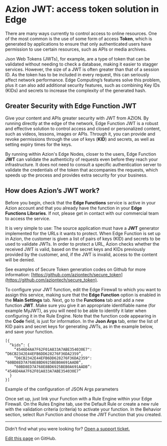 # Azion JWT: access token solution in **Edge**

There are many ways currently to control access to online resources. One of the most common is the use of some form of access **Token**, which is generated by applications to ensure that only authenticated users have permission to use certain resources, such as APIs or media archives. 

Json Web Tokens (JWTs), for example, are a type of token that can be validated without needing to check a database, making it easier to stagger services. However, the size of a JWT is often greater than that of a session ID. As the token has to be included in every request, this can seriously affect network performance. Edge Computing’s features solve this problem, plus it can also add additional security features, such as combining Key IDs (KIDs) and secrets to increase the complexity of the generated hash.

## Greater Security with Edge Function JWT

Give your content and APIs greater security with JWT from AZION. By running directly at the edge of the network, Edge Function JWT is a robust and effective solution to control access and closed or personalized content, such as videos, lessons, images or APIs. Through it, you can provide and revoke permissions through the use of keys (**KID**) and secrets, as well as setting expiry times for the keys.

By running within Azion's Edge Nodes, closer to the users, Edge Function **JWT** can validate the authenticity of requests even before they reach your infrastructure. It does not need to consult a specific authentication server to validate the credentials of the token that accompanies the requests, which speeds up the process and provides extra security for your business.

## How does Azion’s JWT work?

Before you begin, check that the **Edge Functions** service is active in your Azion account and that you already have the function in your **Edge Functions Libraries**. If not, please get in contact with our commercial team to access the service.

It is very simple to use: The source application must have a **JWT** generator implemented for the URLs it wants to protect. When Edge Function is set up in Azion, the customer is given a list of pairs of keys (KID) and secrets to be used to validate JWTs. In order to protect a URL, Azion checks whether the received JWT is valid, based on the secret keys and KIDs previously provided by the customer, and, if the JWT is invalid, access to the content will be denied.

See examples of Secure Token generation codes on Github for more information: [https://github.com/aziontech/secure_token](https://github.com/aziontech/secure_token).

To configure your JWT function, edit the Edge Firewall to which you want to assign this service, making sure that the **Edge Function** option is enabled in the **Main Settings** tab. Next, go to the **Functions** tab and add a new function **JWT**. Make sure you give it an appropriate identifiable name (for example MyJWT), as you will need to be able to identify it later when configuring it in the Rule Engine. Note that the function code appearing in the **Code** field, is just for information. In the **Json Args** tab, enter the list of KID pairs and secret keys for generating JWTs, as in the example below, and save your function.

~~~
[{
  “kids”: {
    “4546D4AA7F62F01A833A7ABE354030E7": “D6CB2342E44EFB6DD628276F36DA2359”,
    “D6CB2342E44EFB6DD628276F36DA2359": “60BD8ED7A768E8BD6925BEB0A691AADB”,
    “60BD8ED7A768E8BD6925BEB0A691AADB”: “4546D4AA7F62F01A833A7ABE354030E7”
  }
}]
~~~
Example of the configuration of JSON Args parameters

Once set up, just link your Function with a Rule Engine within your Edge Firewall. On the Rules Engine tab, use the Default Rule or create a new rule with the validation criteria (criteria) to activate your function. In the Behavior section, select Run Function and choose the JWT Function that you created.

---

Didn’t find what you were looking for? [Open a support ticket.](https://tickets.azion.com/)

[Edit this page](https://github.com/aziontech/docs_en/edit/master/use-cases/jwt/index.md) on GitHub.
